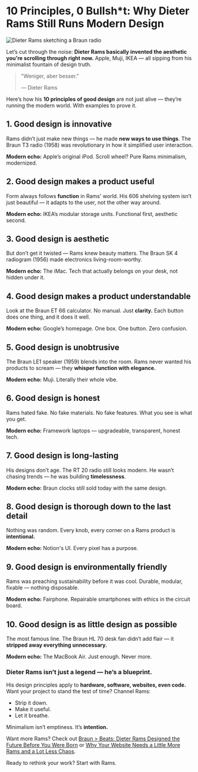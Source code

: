 # 10 Principles, 0 Bullsh*t: Why Dieter Rams Still Runs Modern Design

![Dieter Rams sketching a Braun radio](/images/dieter-rams-sketch.jpeg)

Let’s cut through the noise: **Dieter Rams basically invented the aesthetic you're scrolling through right now.** Apple, Muji, IKEA — all sipping from his minimalist fountain of design truth.

> "Weniger, aber besser."
>
> — Dieter Rams

Here’s how his **10 principles of good design** are not just alive — they’re running the modern world. With examples to prove it.



## 1. Good design is innovative

Rams didn’t just make new things — he made **new ways to use things**. The Braun T3 radio (1958) was revolutionary in how it simplified user interaction. 

**Modern echo:** Apple’s original iPod. Scroll wheel? Pure Rams minimalism, modernized.



## 2. Good design makes a product useful

Form always follows **function** in Rams' world. His 606 shelving system isn’t just beautiful — it adapts to the user, not the other way around.

**Modern echo:** IKEA’s modular storage units. Functional first, aesthetic second.



## 3. Good design is aesthetic

But don’t get it twisted — Rams knew beauty matters. The Braun SK 4 radiogram (1956) made electronics living-room-worthy. 

**Modern echo:** The iMac. Tech that actually belongs on your desk, not hidden under it.



## 4. Good design makes a product understandable

Look at the Braun ET 66 calculator. No manual. Just **clarity.** Each button does one thing, and it does it well.

**Modern echo:** Google’s homepage. One box. One button. Zero confusion.



## 5. Good design is unobtrusive

The Braun LE1 speaker (1959) blends into the room. Rams never wanted his products to scream — they **whisper function with elegance.**

**Modern echo:** Muji. Literally their whole vibe.



## 6. Good design is honest

Rams hated fake. No fake materials. No fake features. What you see is what you get.

**Modern echo:** Framework laptops — upgradeable, transparent, honest tech.



## 7. Good design is long-lasting

His designs don’t age. The RT 20 radio still looks modern. He wasn’t chasing trends — he was building **timelessness**.

**Modern echo:** Braun clocks still sold today with the same design.



## 8. Good design is thorough down to the last detail

Nothing was random. Every knob, every corner on a Rams product is **intentional.**

**Modern echo:** Notion's UI. Every pixel has a purpose.



## 9. Good design is environmentally friendly

Rams was preaching sustainability before it was cool. Durable, modular, fixable — nothing disposable.

**Modern echo:** Fairphone. Repairable smartphones with ethics in the circuit board.



## 10. Good design is as little design as possible

The most famous line. The Braun HL 70 desk fan didn’t add flair — it **stripped away everything unnecessary.**

**Modern echo:** The MacBook Air. Just enough. Never more.



### Dieter Rams isn’t just a legend — he’s a blueprint.

His design principles apply to **hardware, software, websites, even code.** Want your project to stand the test of time? Channel Rams:

- Strip it down.
- Make it useful.
- Let it breathe.

Minimalism isn’t emptiness. It’s **intention.**



Want more Rams? Check out [Braun > Beats: Dieter Rams Designed the Future Before You Were Born](/blog/Modern-Design) or [Why Your Website Needs a Little More Rams and a Lot Less Chaos](/blog/Chaos).

Ready to rethink your work? Start with Rams.
